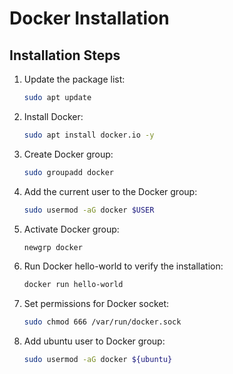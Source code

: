 # Docker Installation

## Installation Steps

1. Update the package list:
   ```bash
   sudo apt update
   ```

2. Install Docker:
   ```bash
   sudo apt install docker.io -y
   ```

3. Create Docker group:
   ```bash
   sudo groupadd docker
   ```

4. Add the current user to the Docker group:
   ```bash
   sudo usermod -aG docker $USER
   ```

5. Activate Docker group:
   ```bash
   newgrp docker
   ```

6. Run Docker hello-world to verify the installation:
   ```bash
   docker run hello-world
   ```

7. Set permissions for Docker socket:
   ```bash
   sudo chmod 666 /var/run/docker.sock
   ```

8. Add ubuntu user to Docker group:
   ```bash
   sudo usermod -aG docker ${ubuntu}
   ```